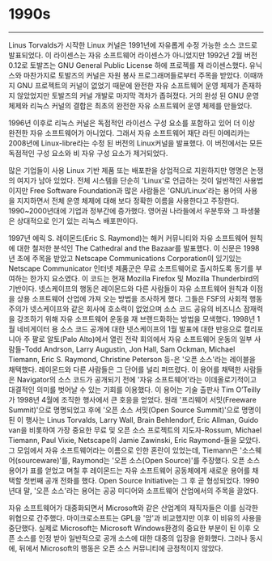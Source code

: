 # 1990s

---

Linus Torvalds가 시작한 Linux 커널은 1991년에 자유롭게 수정 가능한 소스 코드로 발표되었다. 이 라이센스는 자유 소프트웨어 라이센스가 아니었지만 1992년 2월 버전 0.12로 토발즈는 GNU General Public License 하에 프로젝를 재 라이센스했다. 유닉스와 마찬가지로 토발즈의 커널은 자원 봉사 프로그래머들로부터 주목을 받았다. 이때까지 GNU 프로젝트의 커널이 없었기 때문에 완전한 자유 소프트웨어 운영 체제가 존재하지 않았었지만 토발즈의 커널 개발로 마지막 격차가 좁혀졌다. 거의 완성 된 GNU 운영 체제와 리눅스 커널의 결합은 최초의 완전한 자유 소프트웨어 운영 체제를 만들었다.

1996년 이후로 리눅스 커널은 독점적인 라이선스 구성 요소를 포함하고 있어 더 이상 완전한 자유 소프트웨어가 아니었다. 그래서 자유 소프트웨어 재단 라틴 아메리카는 2008년에 Linux-libre라는 수정 된 버전의 Linux커널을 발표했다. 이 버전에서는 모든 독점적인 구성 요소와 비 자유 구성 요소가 제거되었다.

많은 기업들이 사용 Linux 기반 제품 또는 배포판을 상업적으로 지원하지만 명명은 논쟁의 여지가 남아 있었다. 전체 시스템을 단순히 'Linux'로 언급하는 것이 일반적인 사용법이지만 Free Software Foundation과 많은 사람들은 'GNU/Linux'라는 용어의 사용을 지지하면서 전체 운영 체제에 대해 보다 정확한 이름을 사용한다고 주장한다. 1990~2000년대에 기업과 정부간에 증가했다. 영어권 나라들에서 우분투와 그 파생물은 상대적으로 인기 있는 리눅스 배포판이다.

1997년 에릭 S. 레이몬드\(Eric S. Raymond\)는 해커 커뮤니티와 자유 소프트웨어 원칙에 대한 철저한 분석인 The Cathedral and the Bazaar를 발표했다. 이 신문은 1998년 초에 주목을 받았고 Netscape Communications Corporation이 있기있는 Netscape Communicator 인터넷 제품군은 무료 소프트웨어로 출시하도록 동기를 부여하는 한가지 요소였다. 이 코드는 현재 Mozilla Firefox 및 Mozilla Thunderbird의 기반이다. 넷스케이프의 행동은 레이몬드와 다른 사람들이 자유 소프트웨어 원칙과 이점을 상용 소프트웨어 산업에 가져 오는 방법을 조사하게 했다. 그들은 FSF의 사회적 행동주의가 넷스케이프와 같은 회사에 호소력이 없었으며 소스 코드 공유의 비즈니스 잠재력을 강조하기 위해 자유 소프트웨어 운동을 재 브랜드화하는 방법을 모색했다. 1998년 1월 네비게이터 용 소스 코드 공개에 대한 넷스케이프의 1월 발표에 대한 반응으로 캘리포니아 주 팔로 알토\(Palo Alto\)에서 열린 전략 회의에서 자유 소프트웨어 운동의 일부 사람들-Todd Andrson, Larry Augustin, Jon Hall, Sam Ockman, Michael Tiemann, Eric S. Raymond, Christine Peterson 등-은 '오픈 소스'라는 레이블을 채택했다. 레이몬드와 다른 사람들은 그 단어를 널리 퍼뜨렸다. 이 용어를 채택한 사람들은 Navigator의 소스 코드가 공개되기 전에 '자유 소프트웨어'라는 이데올로기적이고 대결적인 의미를 벗어날 수 있는 기회를 이용했다. 이 용어는 기술 출판사 Tim O’Teilly가 1998년 4월에 조직한 행사에서 큰 호응을 얻었다. 원래 '프리웨어 서밋\(Freeware Summit\)'으로 명명되었고 후에 '오픈 소스 서밋\(Open Source Summit\)'으로 명명이된 이 행사는 Linus Torvalds, Larry Wall, Brain Behlendorf, Eric Allman, Guido van을 비롯하여 가장 중요한 무료 및 오픈 소스 프로젝트의 지도자-Rossum, Michael Tiemann, Paul Vixie, Netscape의 Jamie Zawinski, Eric Raymond-들을 모았다. 그 모임에서 자유 소프트웨어라는 이름으로 인한 혼란이 있었는데, Tiemann은 '소스웨어\(sourceware\)'를, Raymond는 '오픈 소스\(Open Source\)'를 주장했다. 오픈 소스 용어가 표를 얻었고 며칠 후 레이몬드는 자유 소프트웨어 공동체에게 새로운 용어를 채택할 첫번째 공개 전화를 했다. Open Source Initiative는 그 후 곧 형성되었다. 1990년대 말, '오픈 소스'라는 용어는 공공 미디어와 소프트웨어 산업에서의 주목을 끌었다.

자유 소프트웨어가 대중화되면서 Microsoft와 같은 산업계의 재직자들은 이를 심각한 위협으로 간주했다. 마이크로소프트는 GPL을 '암'과 비교했지만 이후 이 비유의 사용을 중단했다. 실제로 Microsoft는 Microsoft Windows환경의 중요한 부분이 된 이후 오픈 소스를 인정 받아 일반적으로 공개 소스에 대한 대중의 입장을 완화했다. 그러나 동시에, 뒤에서 Microsoft의 행동은 오픈 소스 커뮤니티에 긍정적이지 않았다.

